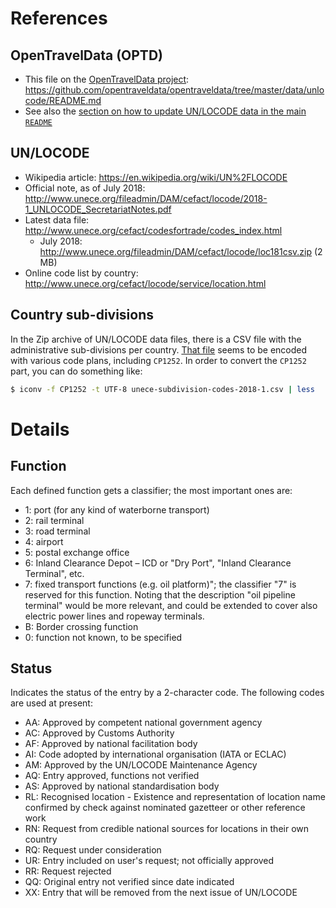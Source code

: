 # References

## OpenTravelData (OPTD)
* This file on the [OpenTravelData project](http://github.com/opentraveldata/opentraveldata):
  https://github.com/opentraveldata/opentraveldata/tree/master/data/unlocode/README.md
* See also the [section on how to update UN/LOCODE data in the main ``README``](http://github.com/opentraveldata/opentraveldata/blob/master/tools/README.md#update-the-unlocode-data-file)

## UN/LOCODE
* Wikipedia article: https://en.wikipedia.org/wiki/UN%2FLOCODE
* Official note, as of July 2018: http://www.unece.org/fileadmin/DAM/cefact/locode/2018-1_UNLOCODE_SecretariatNotes.pdf
* Latest data file: http://www.unece.org/cefact/codesfortrade/codes_index.html
  - July 2018: http://www.unece.org/fileadmin/DAM/cefact/locode/loc181csv.zip (2 MB)
* Online code list by country: http://www.unece.org/cefact/locode/service/location.html

## Country sub-divisions
In the Zip archive of UN/LOCODE data files, there is a CSV file
with the administrative sub-divisions per country.
[That file](https://github.com/opentraveldata/opentraveldata/tree/master/data/unlocode/unece-subdivision-codes-2018-1.csv)
seems to be encoded with various code plans, including ``CP1252``.
In order to convert the ``CP1252`` part, you can do something like:
```bash
$ iconv -f CP1252 -t UTF-8 unece-subdivision-codes-2018-1.csv | less
```

# Details

## Function
Each defined function gets a classifier; the most important ones are:
* 1: port (for any kind of waterborne transport)
* 2: rail terminal
* 3: road terminal
* 4: airport
* 5: postal exchange office
* 6: Inland Clearance Depot – ICD or "Dry Port", "Inland Clearance Terminal", etc.
* 7: fixed transport functions (e.g. oil platform)"; the classifier "7" is reserved for this function. Noting that the description "oil pipeline terminal" would be more relevant, and could be extended to cover also electric power lines and ropeway terminals.
* B: Border crossing function
* 0: function not known, to be specified

## Status
Indicates the status of the entry by a 2-character code. The following codes are used at present:
* AA: Approved by competent national government agency
* AC: Approved by Customs Authority
* AF: Approved by national facilitation body
* AI: Code adopted by international organisation (IATA or ECLAC)
* AM: Approved by the UN/LOCODE Maintenance Agency
* AQ: Entry approved, functions not verified
* AS: Approved by national standardisation body
* RL: Recognised location - Existence and representation of location name confirmed by check against nominated gazetteer or other reference work
* RN: Request from credible national sources for locations in their own country
* RQ: Request under consideration
* UR: Entry included on user's request; not officially approved
* RR: Request rejected
* QQ: Original entry not verified since date indicated
* XX: Entry that will be removed from the next issue of UN/LOCODE


